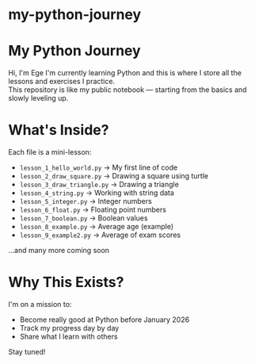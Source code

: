 # my-python-journey
# My Python Journey

Hi, I'm Ege 
I'm currently learning Python and this is where I store all the lessons and exercises I practice.  
This repository is like my public notebook — starting from the basics and slowly leveling up. 


# What's Inside?

Each file is a mini-lesson:

- `lesson_1_hello_world.py` → My first line of code
- `lesson_2_draw_square.py` → Drawing a square using turtle
- `lesson_3_draw_triangle.py` → Drawing a triangle
- `lesson_4_string.py` → Working with string data
- `lesson_5_integer.py` → Integer numbers
- `lesson_6_float.py` → Floating point numbers
- `lesson_7_boolean.py` → Boolean values
- `lesson_8_example.py` → Average age (example)
- `lesson_9_example2.py` → Average of exam scores

…and many more coming soon 



# Why This Exists?

I'm on a mission to:

- Become really good at Python before January 2026
- Track my progress day by day
- Share what I learn with others

Stay tuned! 
